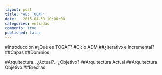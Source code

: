 ```yaml
---
layout: post
title: "AE: TOGAF"
date:   2015-04-30 10:00:00
categories: entradas
comments: true
published: false
---
```


#Introducción
#¿Qué es TOGAF?
#Ciclo ADM
##¿Iterativo e incremental?
##Capas
##Dominios

#Arquitectura.. ¿Actual?.. ¿Objetivo?
##Arquitectura Actual
##Arquitectura Objetivo
##Brechas
